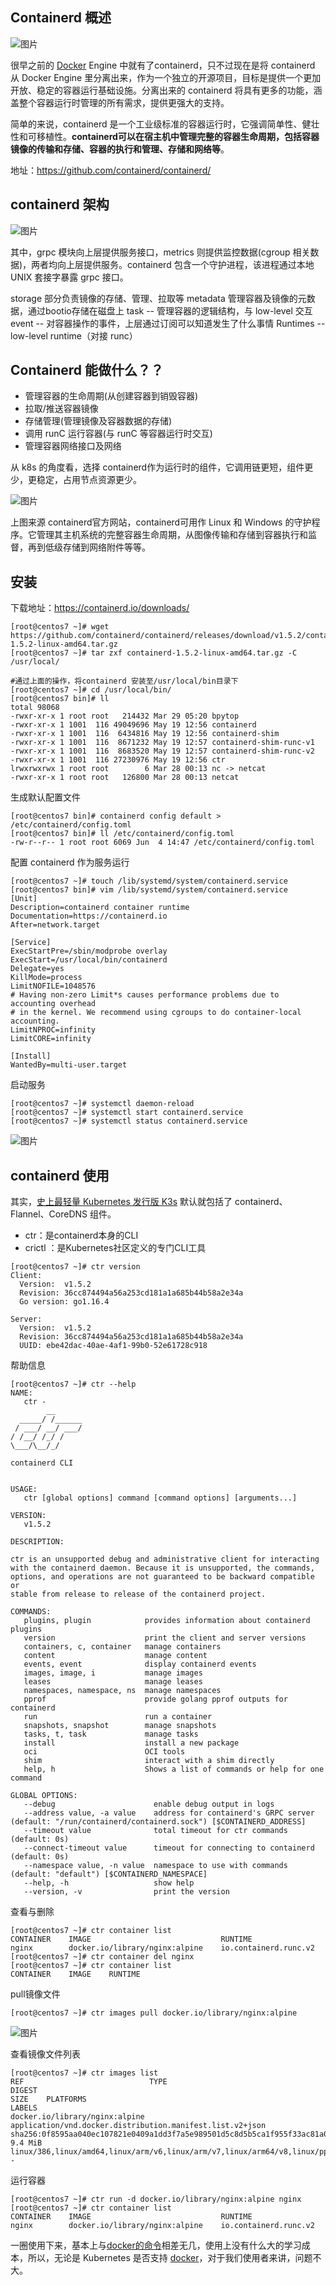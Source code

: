 ## Containerd 概述

![图片](https://mmbiz.qpic.cn/mmbiz_png/tuSaKc6SfPrnlnRIxN921dS6lwibp9yOAlGiaPYCf37IQ1h4aQicD1wOyIb9cNicskJs8EwSRuwHJxpuddJF5q8HrQ/640?wx_fmt=png&tp=webp&wxfrom=5&wx_lazy=1&wx_co=1)

很早之前的 [Docker](http://mp.weixin.qq.com/s?__biz=MzI0MDQ4MTM5NQ==&mid=2247509907&idx=1&sn=c78499a0684f7d7ef82bfdcedd4b4150&chksm=e918c28fde6f4b993d5a3ea0600b3a06b6cca768037425dae7142833c8f4cadfbae5dd9d0fc3&scene=21#wechat_redirect) Engine 中就有了containerd，只不过现在是将 containerd 从 Docker Engine  里分离出来，作为一个独立的开源项目，目标是提供一个更加开放、稳定的容器运行基础设施。分离出来的 containerd  将具有更多的功能，涵盖整个容器运行时管理的所有需求，提供更强大的支持。

简单的来说，containerd 是一个工业级标准的容器运行时，它强调简单性、健壮性和可移植性。**containerd可以在宿主机中管理完整的容器生命周期，包括容器镜像的传输和存储、容器的执行和管理、存储和网络等**。

地址：https://github.com/containerd/containerd/

## containerd 架构

![图片](https://mmbiz.qpic.cn/mmbiz_png/tuSaKc6SfPrnlnRIxN921dS6lwibp9yOAKrClAKsh7ibWicXT2ibXHW9KGMffX3ibjm8MgvXOuxGuRRLlwicUiaaqNFVA/640?wx_fmt=png&tp=webp&wxfrom=5&wx_lazy=1&wx_co=1)

其中，grpc 模块向上层提供服务接口，metrics 则提供监控数据(cgroup 相关数据)，两者均向上层提供服务。containerd 包含一个守护进程，该进程通过本地 UNIX 套接字暴露 grpc 接口。

storage 部分负责镜像的存储、管理、拉取等 metadata 管理容器及镜像的元数据，通过bootio存储在磁盘上 task --  管理容器的逻辑结构，与 low-level 交互 event -- 对容器操作的事件，上层通过订阅可以知道发生了什么事情 Runtimes -- low-level runtime（对接 runc）

## Containerd 能做什么？？

- 管理容器的生命周期(从创建容器到销毁容器)
- 拉取/推送容器镜像
- 存储管理(管理镜像及容器数据的存储)
- 调用 runC 运行容器(与 runC 等容器运行时交互)
- 管理容器网络接口及网络

从 k8s 的角度看，选择 containerd作为运行时的组件，它调用链更短，组件更少，更稳定，占用节点资源更少。

![图片](https://mmbiz.qpic.cn/mmbiz_png/tuSaKc6SfPrnlnRIxN921dS6lwibp9yOAF6gJ6dU5XpLaFzc1j5fU1yHgEicCmIsslibCxicKzuyiczEQDcwtCqNKIw/640?wx_fmt=png&tp=webp&wxfrom=5&wx_lazy=1&wx_co=1)

上图来源 containerd官方网站，containerd可用作 Linux 和 Windows 的守护程序。它管理其主机系统的完整容器生命周期，从图像传输和存储到容器执行和监督，再到低级存储到网络附件等等。

## 安装

下载地址：https://containerd.io/downloads/

```
[root@centos7 ~]# wget https://github.com/containerd/containerd/releases/download/v1.5.2/containerd-1.5.2-linux-amd64.tar.gz
[root@centos7 ~]# tar zxf containerd-1.5.2-linux-amd64.tar.gz -C /usr/local/

#通过上面的操作，将containerd 安装至/usr/local/bin目录下
[root@centos7 ~]# cd /usr/local/bin/
[root@centos7 bin]# ll
total 98068
-rwxr-xr-x 1 root root   214432 Mar 29 05:20 bpytop
-rwxr-xr-x 1 1001  116 49049696 May 19 12:56 containerd
-rwxr-xr-x 1 1001  116  6434816 May 19 12:56 containerd-shim
-rwxr-xr-x 1 1001  116  8671232 May 19 12:57 containerd-shim-runc-v1
-rwxr-xr-x 1 1001  116  8683520 May 19 12:57 containerd-shim-runc-v2
-rwxr-xr-x 1 1001  116 27230976 May 19 12:56 ctr
lrwxrwxrwx 1 root root        6 Mar 28 00:13 nc -> netcat
-rwxr-xr-x 1 root root   126800 Mar 28 00:13 netcat
```

生成默认配置文件

```
[root@centos7 bin]# containerd config default > /etc/containerd/config.toml
[root@centos7 bin]# ll /etc/containerd/config.toml 
-rw-r--r-- 1 root root 6069 Jun  4 14:47 /etc/containerd/config.toml
```

配置 containerd 作为服务运行

```
[root@centos7 ~]# touch /lib/systemd/system/containerd.service
[root@centos7 bin]# vim /lib/systemd/system/containerd.service
[Unit]
Description=containerd container runtime
Documentation=https://containerd.io
After=network.target

[Service]
ExecStartPre=/sbin/modprobe overlay
ExecStart=/usr/local/bin/containerd
Delegate=yes
KillMode=process
LimitNOFILE=1048576
# Having non-zero Limit*s causes performance problems due to accounting overhead
# in the kernel. We recommend using cgroups to do container-local accounting.
LimitNPROC=infinity
LimitCORE=infinity

[Install]
WantedBy=multi-user.target
```

启动服务

```
[root@centos7 ~]# systemctl daemon-reload
[root@centos7 ~]# systemctl start containerd.service
[root@centos7 ~]# systemctl status containerd.service
```

![图片](https://mmbiz.qpic.cn/mmbiz_png/tuSaKc6SfPrnlnRIxN921dS6lwibp9yOAGjN42gENEsPKibhlae9Oib15TWOldJK8kd3kXLOo5kORHQRaHhauaaXg/640?wx_fmt=png&tp=webp&wxfrom=5&wx_lazy=1&wx_co=1)

## containerd 使用

其实，[史上最轻量 Kubernetes 发行版 K3s](https://mp.weixin.qq.com/s?__biz=MzI0MDQ4MTM5NQ==&mid=2247510850&idx=2&sn=da57a46e7c0c472c71bce4823413659b&chksm=e918ce5ede6f474870b7e7d00f7c6152b760944100db7666a2fae673308184349723e1a411cb&token=581298630&lang=zh_CN&scene=21#wechat_redirect) 默认就包括了 containerd、Flannel、CoreDNS 组件。

- ctr：是containerd本身的CLI
- crictl ：是Kubernetes社区定义的专门CLI工具

```
[root@centos7 ~]# ctr version
Client:
  Version:  v1.5.2
  Revision: 36cc874494a56a253cd181a1a685b44b58a2e34a
  Go version: go1.16.4

Server:
  Version:  v1.5.2
  Revision: 36cc874494a56a253cd181a1a685b44b58a2e34a
  UUID: ebe42dac-40ae-4af1-99b0-52e61728c918
```

帮助信息

```
[root@centos7 ~]# ctr --help
NAME:
   ctr - 
        __
  _____/ /______
 / ___/ __/ ___/
/ /__/ /_/ /
\___/\__/_/

containerd CLI


USAGE:
   ctr [global options] command [command options] [arguments...]

VERSION:
   v1.5.2

DESCRIPTION:
   
ctr is an unsupported debug and administrative client for interacting
with the containerd daemon. Because it is unsupported, the commands,
options, and operations are not guaranteed to be backward compatible or
stable from release to release of the containerd project.

COMMANDS:
   plugins, plugin            provides information about containerd plugins
   version                    print the client and server versions
   containers, c, container   manage containers
   content                    manage content
   events, event              display containerd events
   images, image, i           manage images
   leases                     manage leases
   namespaces, namespace, ns  manage namespaces
   pprof                      provide golang pprof outputs for containerd
   run                        run a container
   snapshots, snapshot        manage snapshots
   tasks, t, task             manage tasks
   install                    install a new package
   oci                        OCI tools
   shim                       interact with a shim directly
   help, h                    Shows a list of commands or help for one command

GLOBAL OPTIONS:
   --debug                      enable debug output in logs
   --address value, -a value    address for containerd's GRPC server (default: "/run/containerd/containerd.sock") [$CONTAINERD_ADDRESS]
   --timeout value              total timeout for ctr commands (default: 0s)
   --connect-timeout value      timeout for connecting to containerd (default: 0s)
   --namespace value, -n value  namespace to use with commands (default: "default") [$CONTAINERD_NAMESPACE]
   --help, -h                   show help
   --version, -v                print the version
```

查看与删除

```
[root@centos7 ~]# ctr container list
CONTAINER    IMAGE                             RUNTIME                  
nginx        docker.io/library/nginx:alpine    io.containerd.runc.v2    
[root@centos7 ~]# ctr container del nginx
[root@centos7 ~]# ctr container list
CONTAINER    IMAGE    RUNTIME   
```

pull镜像文件

```
[root@centos7 ~]# ctr images pull docker.io/library/nginx:alpine
```

![图片](https://mmbiz.qpic.cn/mmbiz_png/tuSaKc6SfPrnlnRIxN921dS6lwibp9yOATbSEK3hPw61jkKXN2qC9mJISdxbFWDZoPflXCwmF8gSkwqtbo31ROQ/640?wx_fmt=png&tp=webp&wxfrom=5&wx_lazy=1&wx_co=1)

查看镜像文件列表

```
[root@centos7 ~]# ctr images list
REF                            TYPE                                                      DIGEST                                                                  SIZE    PLATFORMS                                                                                LABELS 
docker.io/library/nginx:alpine application/vnd.docker.distribution.manifest.list.v2+json sha256:0f8595aa040ec107821e0409a1dd3f7a5e989501d5c8d5b5ca1f955f33ac81a0 9.4 MiB linux/386,linux/amd64,linux/arm/v6,linux/arm/v7,linux/arm64/v8,linux/ppc64le,linux/s390x - 
```

运行容器

```
[root@centos7 ~]# ctr run -d docker.io/library/nginx:alpine nginx
[root@centos7 ~]# ctr container list
CONTAINER    IMAGE                             RUNTIME                  
nginx        docker.io/library/nginx:alpine    io.containerd.runc.v2 
```

一圈使用下来，基本上与[docker的命令](http://mp.weixin.qq.com/s?__biz=MzI0MDQ4MTM5NQ==&mid=2247504153&idx=1&sn=208009779ddb18d84fd198770d67656c&chksm=e918b405de6f3d1321f11b4a1be539f01a7bd79f7a37560caec825bb3055844910d2576b371e&scene=21#wechat_redirect)相差无几，使用上没有什么大的学习成本，所以，无论是 Kubernetes 是否支持 [docker](http://mp.weixin.qq.com/s?__biz=MzI0MDQ4MTM5NQ==&mid=2247502654&idx=1&sn=9458abf0f3adc055759f4498a97b50f9&chksm=e918ae22de6f273421893f8e0203130b1ca4a90805cb315cca236760b32abe37b19e4cfe9c9f&scene=21#wechat_redirect)，对于我们使用者来讲，问题不大。